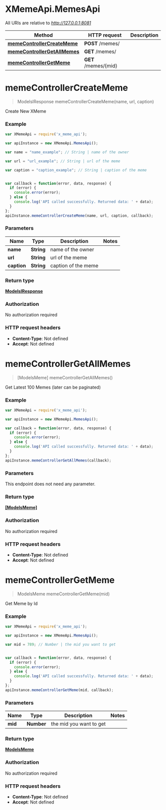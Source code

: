 # XMemeApi.MemesApi

All URIs are relative to *http://127.0.0.1:8081*

Method | HTTP request | Description
------------- | ------------- | -------------
[**memeControllerCreateMeme**](MemesApi.md#memeControllerCreateMeme) | **POST** /memes/ | 
[**memeControllerGetAllMemes**](MemesApi.md#memeControllerGetAllMemes) | **GET** /memes/ | 
[**memeControllerGetMeme**](MemesApi.md#memeControllerGetMeme) | **GET** /memes/{mid} | 


<a name="memeControllerCreateMeme"></a>
# **memeControllerCreateMeme**
> ModelsIResponse memeControllerCreateMeme(name, url, caption)



Create New XMeme

### Example
```javascript
var XMemeApi = require('x_meme_api');

var apiInstance = new XMemeApi.MemesApi();

var name = "name_example"; // String | name of the owner

var url = "url_example"; // String | url of the meme

var caption = "caption_example"; // String | caption of the meme


var callback = function(error, data, response) {
  if (error) {
    console.error(error);
  } else {
    console.log('API called successfully. Returned data: ' + data);
  }
};
apiInstance.memeControllerCreateMeme(name, url, caption, callback);
```

### Parameters

Name | Type | Description  | Notes
------------- | ------------- | ------------- | -------------
 **name** | **String**| name of the owner | 
 **url** | **String**| url of the meme | 
 **caption** | **String**| caption of the meme | 

### Return type

[**ModelsIResponse**](ModelsIResponse.md)

### Authorization

No authorization required

### HTTP request headers

 - **Content-Type**: Not defined
 - **Accept**: Not defined

<a name="memeControllerGetAllMemes"></a>
# **memeControllerGetAllMemes**
> [ModelsMeme] memeControllerGetAllMemes()



Get Latest 100 Memes (later can be paginated)

### Example
```javascript
var XMemeApi = require('x_meme_api');

var apiInstance = new XMemeApi.MemesApi();

var callback = function(error, data, response) {
  if (error) {
    console.error(error);
  } else {
    console.log('API called successfully. Returned data: ' + data);
  }
};
apiInstance.memeControllerGetAllMemes(callback);
```

### Parameters
This endpoint does not need any parameter.

### Return type

[**[ModelsMeme]**](ModelsMeme.md)

### Authorization

No authorization required

### HTTP request headers

 - **Content-Type**: Not defined
 - **Accept**: Not defined

<a name="memeControllerGetMeme"></a>
# **memeControllerGetMeme**
> ModelsMeme memeControllerGetMeme(mid)



Get Meme by Id

### Example
```javascript
var XMemeApi = require('x_meme_api');

var apiInstance = new XMemeApi.MemesApi();

var mid = 789; // Number | the mid you want to get


var callback = function(error, data, response) {
  if (error) {
    console.error(error);
  } else {
    console.log('API called successfully. Returned data: ' + data);
  }
};
apiInstance.memeControllerGetMeme(mid, callback);
```

### Parameters

Name | Type | Description  | Notes
------------- | ------------- | ------------- | -------------
 **mid** | **Number**| the mid you want to get | 

### Return type

[**ModelsMeme**](ModelsMeme.md)

### Authorization

No authorization required

### HTTP request headers

 - **Content-Type**: Not defined
 - **Accept**: Not defined

